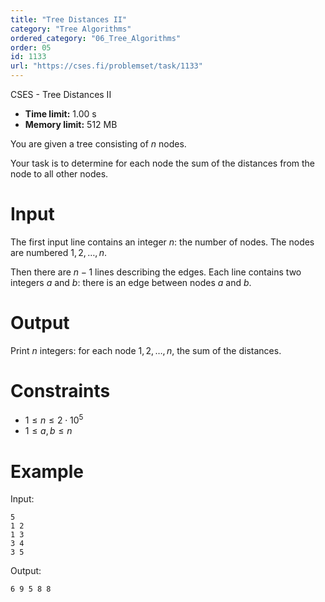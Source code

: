 ```yaml
---
title: "Tree Distances II"
category: "Tree Algorithms"
ordered_category: "06_Tree_Algorithms"
order: 05
id: 1133
url: "https://cses.fi/problemset/task/1133"
---
```


CSES - Tree Distances II

  * **Time limit:** 1.00 s
  * **Memory limit:** 512 MB

You are given a tree consisting of $n$ nodes.

Your task is to determine for each node the sum of the distances from the node
to all other nodes.

# Input

The first input line contains an integer $n$: the number of nodes. The nodes
are numbered $1,2,\ldots,n$.

Then there are $n-1$ lines describing the edges. Each line contains two
integers $a$ and $b$: there is an edge between nodes $a$ and $b$.

# Output

Print $n$ integers: for each node $1,2,\ldots,n$, the sum of the distances.

# Constraints

  * $1 \le n \le 2 \cdot 10^5$
  * $1 \le a,b \le n$

# Example

Input:

    
    
    5
    1 2
    1 3
    3 4
    3 5
    

Output:

    
    
    6 9 5 8 8
    

